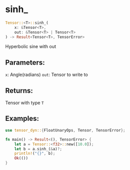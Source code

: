 # sinh_
```rust
Tensor::<T>::sinh_(
    x: &Tensor<T>, 
    out: &Tensor<T> | Tensor<T>
) -> Result<Tensor<T>, TensorError>
```
Hyperbolic sine with out
## Parameters:
`x`: Angle(radians)
`out`: Tensor to write to
## Returns:
Tensor with type `T`
## Examples:
```rust
use tensor_dyn::{FloatUnaryOps, Tensor, TensorError};

fn main() -> Result<(), TensorError> {
    let a = Tensor::<f32>::new([10.0]);
    let b = a.sinh_(&a)?;
    println!("{}", b);
    Ok(())
}
```
